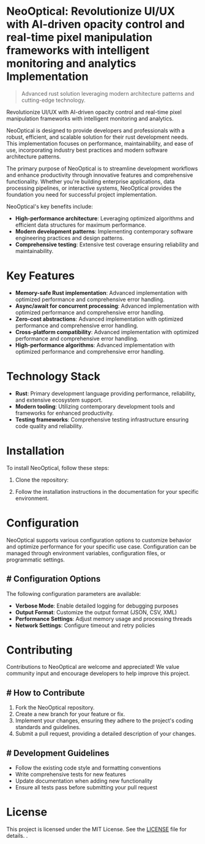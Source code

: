 <!-- fallback_NeoOptical_20250802212239_51240 -->

# NeoOptical: Revolutionize UI/UX with AI-driven opacity control and real-time pixel manipulation frameworks with intelligent monitoring and analytics Implementation
> Advanced rust solution leveraging modern architecture patterns and cutting-edge technology.

Revolutionize UI/UX with AI-driven opacity control and real-time pixel manipulation frameworks with intelligent monitoring and analytics.

NeoOptical is designed to provide developers and professionals with a robust, efficient, and scalable solution for their rust development needs. This implementation focuses on performance, maintainability, and ease of use, incorporating industry best practices and modern software architecture patterns.

The primary purpose of NeoOptical is to streamline development workflows and enhance productivity through innovative features and comprehensive functionality. Whether you're building enterprise applications, data processing pipelines, or interactive systems, NeoOptical provides the foundation you need for successful project implementation.

NeoOptical's key benefits include:

* **High-performance architecture**: Leveraging optimized algorithms and efficient data structures for maximum performance.
* **Modern development patterns**: Implementing contemporary software engineering practices and design patterns.
* **Comprehensive testing**: Extensive test coverage ensuring reliability and maintainability.

# Key Features

* **Memory-safe Rust implementation**: Advanced implementation with optimized performance and comprehensive error handling.
* **Async/await for concurrent processing**: Advanced implementation with optimized performance and comprehensive error handling.
* **Zero-cost abstractions**: Advanced implementation with optimized performance and comprehensive error handling.
* **Cross-platform compatibility**: Advanced implementation with optimized performance and comprehensive error handling.
* **High-performance algorithms**: Advanced implementation with optimized performance and comprehensive error handling.

# Technology Stack

* **Rust**: Primary development language providing performance, reliability, and extensive ecosystem support.
* **Modern tooling**: Utilizing contemporary development tools and frameworks for enhanced productivity.
* **Testing frameworks**: Comprehensive testing infrastructure ensuring code quality and reliability.

# Installation

To install NeoOptical, follow these steps:

1. Clone the repository:


2. Follow the installation instructions in the documentation for your specific environment.

# Configuration

NeoOptical supports various configuration options to customize behavior and optimize performance for your specific use case. Configuration can be managed through environment variables, configuration files, or programmatic settings.

## # Configuration Options

The following configuration parameters are available:

* **Verbose Mode**: Enable detailed logging for debugging purposes
* **Output Format**: Customize the output format (JSON, CSV, XML)
* **Performance Settings**: Adjust memory usage and processing threads
* **Network Settings**: Configure timeout and retry policies

# Contributing

Contributions to NeoOptical are welcome and appreciated! We value community input and encourage developers to help improve this project.

## # How to Contribute

1. Fork the NeoOptical repository.
2. Create a new branch for your feature or fix.
3. Implement your changes, ensuring they adhere to the project's coding standards and guidelines.
4. Submit a pull request, providing a detailed description of your changes.

## # Development Guidelines

* Follow the existing code style and formatting conventions
* Write comprehensive tests for new features
* Update documentation when adding new functionality
* Ensure all tests pass before submitting your pull request

# License

This project is licensed under the MIT License. See the [LICENSE](https://github.com/ludo53/NeoOptical/blob/main/LICENSE) file for details.
.